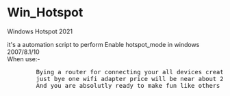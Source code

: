 # Win_Hotspot
Windows Hotspot 2021

<!---
soms-bucket/soms-bucket is a ? special ? repository because its `README.md` (this file) appears on your GitHub profile.
You can click the Preview link to take a look at your changes.
--->
it's a automation script to perform Enable hotspot_mode in windows 2007/8.1/10 <br>
When use:- <br>
<pre>
        Bying a router for connecting your all devices create a issue
        just bye one wifi adapter price will be near about 200/-
        And you are absolutly ready to make fun like others who uses router
</pre>      
